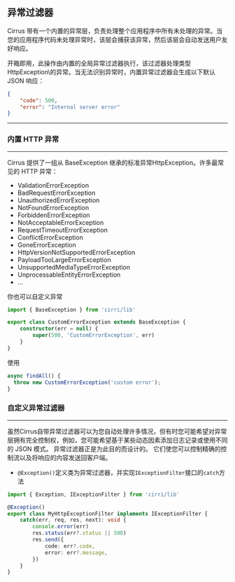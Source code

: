 ## 异常过滤器
Cirrus 带有一个内置的异常层，负责处理整个应用程序中所有未处理的异常。当您的应用程序代码未处理异常时，该层会捕获该异常，然后该层会自动发送用户友好响应。

开箱即用，此操作由内置的全局异常过滤器执行，该过滤器处理类型HttpException\的异常。当无法识别异常时，内置异常过滤器会生成以下默认 JSON 响应：
```json
{
    "code": 500,
    "error": "Internal server error"
}
```
__________

### 内置 HTTP 异常
__________

Cirrus 提供了一组从 BaseException 继承的标准异常HttpException。许多最常见的 HTTP 异常：
- ValidationErrorException
- BadRequestErrorException
- UnauthorizedErrorException
- NotFoundErrorException
- ForbiddenErrorException
- NotAcceptableErrorException
- RequestTimeoutErrorException
- ConflictErrorException
- GoneErrorException
- HttpVersionNotSupportedErrorException
- PayloadTooLargeErrorException
- UnsupportedMediaTypeErrorException
- UnprocessableEntityErrorException
- ...

你也可以自定义异常
```typescript
import { BaseException } from 'cirri/lib'

export class CustomErrorException extends BaseException {
    constructor(err = null) {
        super(500, 'CustomErrorException', err)
    }
}
```
使用
```typescript
async findAll() {
  throw new CustomErrorException('custom error');
}
```
### 自定义异常过滤器
__________
虽然Cirrus自带异常过滤器可以为您自动处理许多情况，但有时您可能希望对异常层拥有完全控制权，例如，您可能希望基于某些动态因素添加日志记录或使用不同的 JSON 模式。 异常过滤器正是为此目的而设计的。 它们使您可以控制精确的控制流以及将响应的内容发送回客户端。

- `@Exception()`定义类为异常过滤器，并实现`IExceptionFilter`接口的`catch`方法

```typescript
import { Exception, IExceptionFilter } from 'cirri/lib'

@Exception()
export class MyHttpExceptionFilter implements IExceptionFilter {
    catch(err, req, res, next): void {
        console.error(err)
        res.status(err?.status || 500)
        res.send({
            code: err?.code,
            error: err?.message,
        })
    }
}

```
